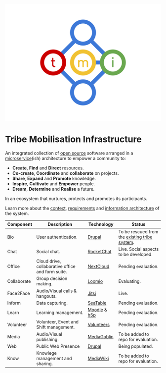 ![TMI Logo](./docs/svg/tmi.svg)


# Tribe Mobilisation Infrastructure

An integrated collection of [open source]() software arranged in a 
[microservice](https://microservices.io)(ish) architecture to empower a
community to:

* **Create**, **Find** and **Direct** resources.
* **Co-create**, **Coordinate** and **collaborate** on projects.
* **Share**, **Expand** and **Promote** knowledge.
* **Inspire**, **Cultivate** and **Empower** people.
* **Dream**, **Determine** and **Realise** a future.

In an ecosystem that nurtures, protects and promotes its participants.

Learn more about the [context](./docs/context.md), [requirements](./docs/requirements.md) and [information architecture](./docs/architecture.md) of the system.

| Component |Description | Technology | Status |
| -- | -- | -- | -- |
| Bio | User authentication. | [Drupal](https://drupal.org) | To be rescued from the [existing tribe system](https://github.com/afrikaburn/tribe).
| Chat | Social chat. | [RocketChat](https://rocket.chat) | Live. Social aspects to be developed. |
| Office | Cloud drive, collaborative office and form suite. | [NextCloud](https://nextcloud.) | Pending evaluation. |
| Collaborate | Group decision making. | [Loomio](https://loomio.org) | Evaluating. |
| Face2Face | Audio/Visual calls & hangouts. | [Jitsi](https://jitsi.org) | Live. |
| Inform | Data capturing. | [SeaTable](https://rocket.chat) | Pending evaluation. |
| Learn | Learning management. | [Moodle](https://moodle.org) & [h5p](https://h5p.org) | Pending evaluation. |
| Volunteer | Volunteer, Event and Shift management. | [Volunteers](https://github.com/playasoft/volunteers) | Pending evaluation. |
| Media | Audio/Visual publishing. | [MediaGoblin](http://mediagoblin.org) | To be added to repo for evaluation. |
| Web | Public Web Presence | [Drupal](https://drupal.org) | Being populated. |
| Know | Knowlege management and sharing. | [MediaWiki](https://www.mediawiki.org/wiki/MediaWiki) | To be added to repo for evaluation. |

